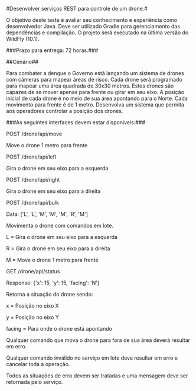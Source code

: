 #Desenvolver serviços REST para controle de um drone.#

O objetivo deste teste é avaliar seu conhecimento e experiência como desenvolvedor Java.
Deve ser utilizado Gradle para gerenciamento das dependências e compilação.
O projeto será executado na última versão do WildFly (10.1).

###Prazo para entrega: 72 horas.###

##Cenário##

Para combater a dengue o Governo está lançando um sistema de drones com câmeras para mapear áreas de risco.
Cada drone será programado para mapear uma área quadrada de 30x30 metros.
Estes drones são capazes de se mover apenas para frente ou girar em seu eixo.
A posição inicial de cada drone é no meio de sua área apontando para o Norte.
Cada movimento para frente é de 1 metro.
Desenvolva um sistema que permita aos operadores controlar a posição dos drones.

###As seguintes interfaces devem estar disponíveis:###

POST /drone/api/move

Move o drone 1 metro para frente


POST /drone/api/left

Gira o drone em seu eixo para a esquerda

POST /drone/api/right

Gira o drone em seu eixo para a direita

POST /drone/api/bulk

Data: ['L', 'L', 'M', 'M', 'M', 'R', 'M']

Movimenta o drone com comandos em lote.

L = Gira o drone em seu eixo para a esquerda

R = Gira o drone em seu eixo para a direita

M = Move o drone 1 metro para frente

GET /drone/api/status

Response: {'x': 15, 'y': 15, 'facing': 'N'}

Retorna a situação do drone sendo:

x = Posição no eixo X

y = Posição no eixo Y

facing = Para onde o drone está apontando

Qualquer comando que mova o drone para fora de sua área deverá resultar em erro.

Qualquer comando inválido no serviço em lote deve resultar em erro e cancelar toda a operação.

Todos as situações de erro devem ser tratadas e uma mensagem deve ser retornada pelo serviço.
